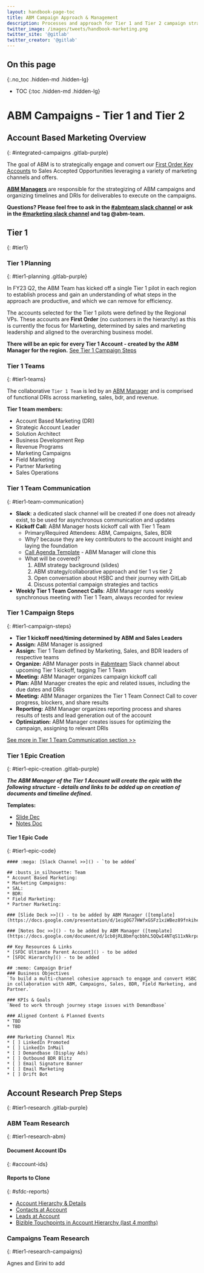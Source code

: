 ```yaml
---
layout: handbook-page-toc
title: ABM Campaign Approach & Management
description: Processes and approach for Tier 1 and Tier 2 campaign strategies.
twitter_image: /images/tweets/handbook-marketing.png
twitter_site: '@gitlab'
twitter_creator: '@gitlab'
---
```

## On this page
{:.no_toc .hidden-md .hidden-lg}

- TOC
{:toc .hidden-md .hidden-lg}

# <i class="fab fa-gitlab fa-fw" style="color:rgb(252,109,38); font-size:.85em" aria-hidden="true"></i> ABM Campaigns - Tier 1 and Tier 2

## Account Based Marketing Overview
{: #integrated-campaigns .gitlab-purple}
<!-- DO NOT CHANGE THIS ANCHOR -->
The goal of ABM is to strategically engage and convert our [First Order Key Accounts](/handbook/marketing/account-based-marketing/key-account-lists) to Sales Accepted Opportunities leveraging a variety of marketing channels and offers. 

**[ABM Managers](/handbook/marketing/account-based-marketing/)** are responsible for the strategizing of ABM campaigns and organizing timelines and DRIs for deliverables to execute on the campaigns.

**Questions? Please feel free to ask in the [#abmteam slack channel](https://gitlab.slack.com/archives/CFBT2HSEB) or ask in the [#marketing slack channel](https://gitlab.slack.com/messages/C0AKZRSQ5) and tag @abm-team.**

## Tier 1
{: #tier1}

### Tier 1 Planning
{: #tier1-planning .gitlab-purple}
<!-- DO NOT CHANGE THIS ANCHOR -->

In FY23 Q2, the ABM Team has kicked off a single Tier 1 pilot in each region to establish process and gain an understanding of what steps in the approach are productive, and which we can remove for efficiency.

The accounts selected for the Tier 1 pilots were defined by the Regional VPs. These accounts are **First Order** (no customers in the hierarchy) as this is currently the focus for Marketing, determined by sales and marketing leadership and aligned to the overarching business model.

**There will be an epic for every Tier 1 Account - created by the ABM Manager for the region.**  [See Tier 1 Campaign Steps](/handbook/marketing/account-based-marketing/abm-campaign-approach/#tier1-campaign-steps)

### Tier 1 Teams
{: #tier1-teams}

The collaborative `Tier 1 Team` is led by an [ABM Manager](/handbook/marketing/account-based-marketing/) and is comprised of functional DRIs across marketing, sales, bdr, and revenue.

**Tier 1 team members:**
* Account Based Marketing (DRI)
* Strategic Account Leader
* Solution Architect
* Business Development Rep
* Revenue Programs
* Marketing Campaigns
* Field Marketing
* Partner Marketing
* Sales Operations

### Tier 1 Team Communication
{: #tier1-team-communication}

* **Slack**: a dedicated slack channel will be created if one does not already exist, to be used for asynchronous communication and updates
* **Kickoff Call**: ABM Manager hosts kickoff call with Tier 1 Team
   - Primary/Required Attendees: ABM, Campaigns, Sales, BDR
   - Why? because they are key contributors to the account insight and laying the foundation
   - [Call Agenda Template](https://docs.google.com/document/d/1cb0jRLBbmfqcbbhL5QQwI4NTqS11xNkrpumc3Og4JBY/edit#) - ABM Manager will clone this
   - What will be covered?
      1. ABM strategy background (slides)
      1. ABM strategy/collaborative approach and tier 1 vs tier 2
      1. Open conversation about HSBC and their journey with GitLab
      1. Discuss potential campaign strategies and tactics
* **Weekly Tier 1 Team Connect Calls**: ABM Manager runs weekly synchronous meeting with Tier 1 Team, always recorded for review

### Tier 1 Campaign Steps
{: #tier1-campaign-steps}
<!-- DO NOT CHANGE THIS ANCHOR -->

* **Tier 1 kickoff need/timing determined by ABM and Sales Leaders**
* **Assign:** ABM Manager is assigned
* **Assign:** Tier 1 Team defined by Marketing, Sales, and BDR leaders of respective teams
* **Organize:** ABM Manager posts in [#abmteam](https://gitlab.slack.com/archives/CFBT2HSEB) Slack channel about upcoming Tier 1 kickoff, tagging Tier 1 Team
* **Meeting:** ABM Manager organizes campaign kickoff call
* **Plan:** ABM Manager creates the epic and related issues, including the due dates and DRIs
* **Meeting:** ABM Manager organizes the Tier 1 Team Connect Call to cover progress, blockers, and share results
* **Reporting:** ABM Manager organizes reporting process and shares results of tests and lead generation out of the account
* **Optimization:** ABM Manager creates issues for optimizing the campaign, assigning to relevant DRIs

[See more in Tier 1 Team Communication section >>](/handbook/marketing/account-based-marketing/abm-campaign-approach/#tier1-team-communication)

### Tier 1 Epic Creation
{: #tier1-epic-creation .gitlab-purple}
<!-- DO NOT CHANGE THIS ANCHOR -->

***The ABM Manager of the Tier 1 Account will create the epic with the following structure - details and links to be added up on creation of documents and timeline defined.***

**Templates:**
- [Slide Dec](https://docs.google.com/presentation/d/1eigOG77HWfxGSFz1xiWBez89fnkiheJulAmbbMoB4RA/edit#slide=id.g133935fe3f6_0_290)
- [Notes Doc](https://docs.google.com/document/d/1cb0jRLBbmfqcbbhL5QQwI4NTqS11xNkrpumc3Og4JBY/edit#)

#### Tier 1 Epic Code
{: #tier1-epic-code}
<!-- DO NOT CHANGE THIS ANCHOR -->

```
#### :mega: [Slack Channel >>]() - `to be added`

## :busts_in_silhouette: Team
* Account Based Marketing: 
* Marketing Campaigns: 
* SAL: 
* BDR: 
* Field Marketing: 
* Partner Marketing: 

### [Slide Deck >>]() - to be added by ABM Manager ([template](https://docs.google.com/presentation/d/1eigOG77HWfxGSFz1xiWBez89fnkiheJulAmbbMoB4RA/edit#slide=id.g133935fe3f6_0_290))

### [Notes Doc >>]() - to be added by ABM Manager ([template](https://docs.google.com/document/d/1cb0jRLBbmfqcbbhL5QQwI4NTqS11xNkrpumc3Og4JBY/edit#))

## Key Resources & Links
* [SFDC Ultimate Parent Account]() - to be added
* [SFDC Hierarchy]() - to be added

## :memo: Campaign Brief
### Business Objectives
`To build a multi-channel cohesive approach to engage and convert HSBC in collaboration with ABM, Campaigns, Sales, BDR, Field Marketing, and Partner.`

### KPIs & Goals
`Need to work through journey stage issues with Demandbase`

### Aligned Content & Planned Events
* TBD
* TBD

### Marketing Channel Mix
* [ ] LinkedIn Promoted
* [ ] LinkedIn InMail
* [ ] Demandbase (Display Ads)
* [ ] Outbound BDR Blitz
* [ ] Email Signature Banner
* [ ] Email Marketing
* [ ] Drift Bot
```

## Account Research Prep Steps
{: #tier1-research .gitlab-purple}
<!-- DO NOT CHANGE THIS ANCHOR -->

### ABM Team Research
{: #tier1-research-abm}
<!-- DO NOT CHANGE THIS ANCHOR -->

#### Document Account IDs
{: #account-ids}
<!-- DO NOT CHANGE THIS ANCHOR -->



#### Reports to Clone
{: #sfdc-reports}
<!-- DO NOT CHANGE THIS ANCHOR -->
* [Account Hierarchy & Details](https://gitlab.my.salesforce.com/00O8X000008QsHS)
* [Contacts at Account](https://gitlab.my.salesforce.com/00O8X000008QmyG)
* [Leads at Account]()
* [Bizible Touchpoints in Account Hierarchy (last 4 months)](https://gitlab.my.salesforce.com/00O8X000008QrGn)



### Campaigns Team Research
{: #tier1-research-campaigns}
<!-- DO NOT CHANGE THIS ANCHOR -->
Agnes and Eirini to add
